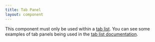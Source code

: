 ```yaml
---
title: Tab Panel
layout: component
---
```


This component must only be used within a [tab list](/docs/components/tablist). You can see some examples of tab panels being used in the [tab list documentation](/docs/components/tablist).
